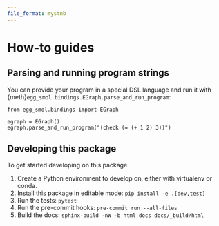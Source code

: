 ```yaml
---
file_format: mystnb
---
```


# How-to guides

## Parsing and running program strings

You can provide your program in a special DSL language and run it with {meth}`egg_smol.bindings.EGraph.parse_and_run_program`:

```{code-cell}
from egg_smol.bindings import EGraph

egraph = EGraph()
egraph.parse_and_run_program("(check (= (+ 1 2) 3))")
```

## Developing this package

To get started developing on this package:

1. Create a Python environment to develop on, either with virtualenv or conda.
2. Install this package in editable mode: `pip install -e .[dev,test]`
3. Run the tests: `pytest`
4. Run the pre-commit hooks: `pre-commit run --all-files`
5. Build the docs: `sphinx-build -nW -b html docs docs/_build/html`

